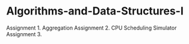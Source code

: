 # Algorithms-and-Data-Structures-I
Assignment 1. Aggregation
Assignment 2. CPU Scheduling Simulator
Assignment 3.
